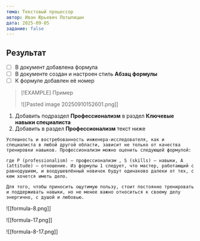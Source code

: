 ```yaml
---
тема: Текстовый процессор
автор: Иван Юрьевич Потылицын
дата: 2025-09-05
задание: false
---
```


## Результат

- [ ] В документ добавлена формула
- [ ] В документе создан и настроен стиль **Абзац формулы**
- [ ] К формуле добавлен её номер

> [!EXAMPLE] Пример
> 
> ![[Pasted image 20250910152601.png]]

1. Добавить подраздел **Профессионализм** в раздел **Ключевые навыки специалиста**
2. Добавить в раздел **Профессионализм** текст ниже

```
Успешность и востребованность инженера-исследователя, как и специалиста в любой другой области, зависит не только от качества тренировки навыков. Профессионализм можно оценить следующей формулой:

где P (professionalism) — профессионализм , S (skills) — навыки, A (attitude) — отношение. Из формулы 1 следует, что мастер, работающий с равнодушием, и воодушевлённый новичок будут одинаково далеки от тех, с кем хочется иметь дело.

Для того, чтобы приносить ощутимую пользу, стоит постоянно тренировать и поддерживать навыки, но не менее важно относиться к своему делу энергично, с душой и любовью.
```

![[formula-8.png]]

![[formula-17.png]]

![[formula-8-17.png]]